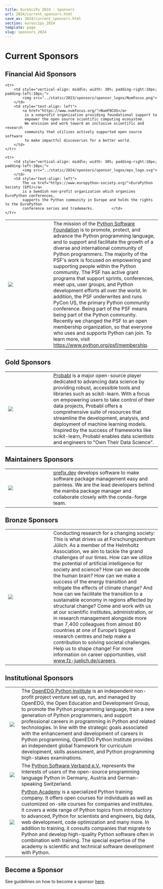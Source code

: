 ```yaml
---
title: EuroSciPy 2024 - Sponsors
url: 2024/current_sponsors.html
save_as: 2024/current_sponsors.html
section: euroscipy_2024
template: page
slug: sponsors_2024
---
```


# Current Sponsors


## Financial Aid Sponsors

<table style="table-layout:fixed">

   <tr>
        <td style="vertical-align: middle; width: 30%; padding-right:10px; padding-left:10px;">
            <img src="../static/2024/sponsors/sponsor_logos/psf_logo.svg">
        </td>
        <td style="text-align: left">
            The mission of the
             <a href="https://www.python.org/">Python Software Foundation</a>
            is to promote, protect, and advance the Python programming language,
            and to support and facilitate the growth of a diverse and international
            community of Python programmers.
            The majority of the PSF's work is focused on empowering and supporting
            people within the Python community. The PSF has active grant programs
            that support sprints, conferences, meet ups, user groups, and Python
            development efforts all over the world.
            In addition, the PSF underwrites and runs PyCon US,
            the primary Python community conference.
            Being part of the PSF means being part of the Python community.
            Recently we changed the PSF to an open membership organization,
            so that everyone who uses and supports Python can join.
            To learn more, visit
            <a href="https://www.python.org/psf/membership">https://www.python.org/psf/membership</a>.
    </tr>

    <tr>
        <td style="vertical-align: middle; width: 30%; padding-right:10px; padding-left:10px;">
            <img src="../static/2023/sponsors/sponsor_logos/NumFocus.png">
        </td>
        <td style="text-align: left">
            <a href="https://www.numfocus.org/">NumFOCUS</a>
             is a nonprofit organization providing foundational support to
             empower the open source scientific computing ecosystem.
             We envision and work toward an inclusive scientific and research
             community that utilizes actively supported open source software
             to make impactful discoveries for a better world.
        </td>
    </tr>

    <tr>
        <td style="vertical-align: middle; width: 30%; padding-right:10px; padding-left:10px;">
            <img src="../static/2024/sponsors/sponsor_logos/eps_logo.svg">
        </td>
        <td style="text-align: left">
            The <a href="https://www.europython-society.org/">EuroPython Society (EPS)</a>
            is a Swedish non-profit organization which organizes EuroPython conferences,
            supports the Python community in Europe and holds the rights to the EuroPython
            conference series and trademarks.        </td>
    </tr>

</table>


## Gold Sponsors

<table style="table-layout:fixed">
    <tr>
        <td style="vertical-align: middle; width: 30%; padding-right:10px; padding-left:10px;">
            <img src="../static/2024/sponsors/sponsor_logos/probabl.png">
        </td>
        <td style="text-align: left">
            <a href="https://probabl.ai">Probabl</a> is a major open-source
            player dedicated to advancing data science by providing robust,
            accessible tools and libraries such as scikit-learn.
            With a focus on empowering users to take control of their data
            projects, Probabl offers a comprehensive suite of resources that
            streamline the development, analysis, and deployment of machine
            learning models.
            Inspired by the success of frameworks like scikit-learn, Probabl
            enables data scientists and engineers to "Own Their Data Science”.
          </td>
    </tr>
</table>


## Maintainers Sponsors

<table style="table-layout:fixed">
    <tr>
        <td style="vertical-align: middle; width: 30%; padding-right:10px; padding-left:10px;">
            <img src="../static/2024/sponsors/sponsor_logos/prefix.svg">
        </td>
        <td style="text-align: left">
            <a href="https://prefix.dev/">prefix.dev</a>
            develops software to make software package management easy and painless.
            We are the lead developers behind the mamba package manager and collaborate
            closely with the conda-forge team.
        </td>
    </tr>
</table>

## Bronze Sponsors

<table style="table-layout:fixed">
    <tr>
        <td style="vertical-align: middle; width: 30%; padding-right:10px; padding-left:10px;">
            <img src="../static/2024/sponsors/sponsor_logos/fz_juelich.jpg">
        </td>
        <td style="text-align: left">
        Conducting research for a changing society:
        This is what drives us at Forschungszentrum Jülich.
         As a member of the Helmholtz Association, we aim to tackle the grand
         challenges of our times.
         How can we utilize the potential of artificial intelligence for
         society and science?
         How can we decode the human brain? How can we make a success of the
         energy transition and mitigate the effects of climate change?
         And how can we facilitate the transition to a sustainable economy in
         regions affected by structural change?
         Come and work with us at our scientific institutes, administration,
         or in research management alongside more than 7,400 colleagues from
         almost 80 countries at one of Europe’s biggest research centres and
         help make a contribution to solving societal challenges.
         Help us to shape change!
         For more information on career opportunities, visit
         <a href="www.fz-juelich.de/careers">www.fz-juelich.de/careers</a>.
          </td>
    </tr>
</table>


## Institutional Sponsors

<table style="table-layout:fixed">
<tr>
    <td style="vertical-align: middle;">
        <img style="padding: 0px 7px 0px 7px;"
             src="../static/2024/sponsors/sponsor_logos/python-institute-mono-dark.png">
    </td>
    <td style="text-align: left">
        The <a href="https://pythoninstitute.org/">OpenEDG Python Institute</a>
 is an independent non-profit project venture set up, run, and managed by OpenEDG,
the Open Education and Development Group, to promote the Python programming language,
train a new generation of Python programmers, and support professional careers in
programming in Python and related technologies. In line with the strategic goals
associated with the enhancement and development of careers in Python programming,
OpenEDG Python Institute provides an independent global framework for curriculum
development, skills assessment, and Python programming high-stakes examinations.
</td>
    </tr>
<tr>
    <tr>
    <td style="vertical-align: middle;">
        <img style="padding: 0px 7px 0px 7px;"
             src="../static/2024/sponsors/sponsor_logos/python_software_verband.png">
    </td>
    <td style="text-align: left">
        The <a href="https://python-verband.org/">Python Software Verband e.V.</a>
represents the Interests of users of the open-source programming language Python
in Germany, Austria and German-speaking Switzerland.</td>
    </tr>
<tr>
    <td style="vertical-align: middle;">
        <img style="padding: 0px 7px 0px 7px;"
         src="../static/2024/sponsors/sponsor_logos/python_academy.png">
    </td>
    <td style="text-align: left">
        <a href="https://www.python-academy.com/">Python Academy</a>
        is a specialized Python training company. It offers open
courses for individuals as well as customized on-site courses for companies and
institutes. It covers a wide range of Python topics from introductory to
advanced, Python for scientists and engineers, big data, web development, code
optimization and many more. In addition to training, it consults companies that
migrate to Python and develop high-quality Python software often in combination
with training. The special expertise of the academy is scientific and technical
software development with Python.
</td>
    </tr>
</table>

## Become a Sponsor
See guidelines on how to become a sponsor [here](sponsoring.html).
